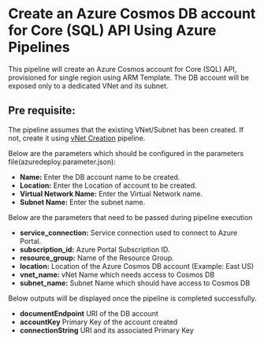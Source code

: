 # Create an Azure Cosmos DB account for Core (SQL) API Using Azure Pipelines

This pipeline will create an Azure Cosmos account for Core (SQL) API, provisioned for single region using ARM Template. The DB account will be exposed only to a dedicated VNet and its subnet.

## Pre requisite:
The pipeline assumes that the existing VNet/Subnet has been created. If not, create it using [vNet Creation](https://github.com/abhishekjawali/aks-pipelines-complete/tree/master/vnet-pipeline) pipeline.


Below are the parameters which should be configured in the parameters file(azuredeploy.parameter.json):

- **Name:** Enter the DB account name to be created.
- **Location:** Enter the Location of account to be created.
- **Virtual Network Name:** Enter the Virtual Network name.
- **Subnet Name:** Enter the subnet name.

Below are the parameters that need to be passed during pipeline execution

- **service_connection:** Service connection used to connect to Azure Portal.
- **subscription_id:** Azure Portal Subscription ID.
- **resource_group:** Name of the Resource Group.
- **location:** Location of the Azure Cosmos DB account (Example: East US)
- **vnet_name:** vNet Name which needs access to Cosmos DB
- **subnet_name:** Subnet Name which should have access to Cosmos DB

Below outputs will be displayed once the pipeline is completed successfully.

- **documentEndpoint** URI of the DB account
- **accountKey** Primary Key of the account created
- **connectionString** URI and its associated Primary Key
